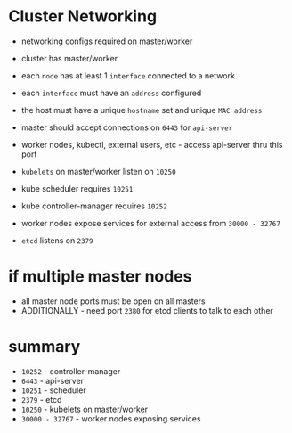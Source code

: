 # Cluster Networking
- networking configs required on master/worker
- cluster has master/worker
- each `node` has at least 1 `interface` connected to a network
- each `interface` must have an `address` configured
- the host must have a unique `hostname` set and unique `MAC address`

- master should accept connections on `6443` for `api-server`
- worker nodes, kubectl, external users, etc - access api-server thru this port
- `kubelets` on master/worker listen on `10250`
- kube scheduler requires `10251`
- kube controller-manager requires `10252`
- worker nodes expose services for external access from `30000 - 32767`
- `etcd` listens on `2379`

# if multiple master nodes
- all master node ports must be open on all masters
- ADDITIONALLY - need port `2380` for etcd clients to talk to each other

# summary
- `10252` - controller-manager
- `6443`  - api-server
- `10251` - scheduler
- `2379`  - etcd
- `10250` - kubelets on master/worker
- `30000 - 32767` - worker nodes exposing services 